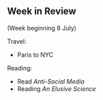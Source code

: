 ## Week in Review

(Week beginning 8 July)

Travel:
* Paris to NYC

Reading:
* Read *Anti-Social Media*
* Reading *An Elusive Science*

